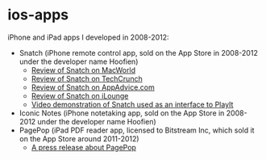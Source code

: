 # ios-apps
iPhone and iPad apps I developed in 2008-2012:

* Snatch (iPhone remote control app, sold on the App Store in 2008-2012 under the developer name Hoofien)
  * [Review of Snatch on MacWorld](https://www.macworld.com/article/195696/snatch.html)
  * [Review of Snatch on TechCrunch](https://techcrunch.com/2009/01/20/iphone-app-review-snatch/)
  * [Review of Snatch on AppAdvice.com](https://appadvice.com/appnn/2009/05/hidden-gems-snatch-screams-and-so-much-more)
  * [Review of Snatch on iLounge](https://www.ilounge.com/index.php/articles/comments/iphone-gems-every-iphone-ipod-touch-mouse-and-trackpad-app-reviewed)
  * [Video demonstration of Snatch used as an interface to PlayIt](https://youtu.be/VRlyP2gQeA0?si=imB35T63521ITViS)
* Iconic Notes (iPhone notetaking app, sold on the App Store in 2008-2012 under the developer name Hoofien)
* PagePop (iPad PDF reader app, licensed to Bitstream Inc, which sold it on the App Store around 2011-2012)
  * [A press release about PagePop](https://www.businesswire.com/news/home/20110909005604/en/Pageflex-to-Demonstrate-Pioneering-Mobile-to-Print™-Solution-at-Graph-Expo)
